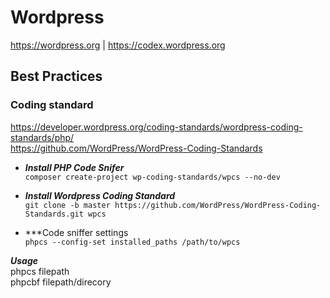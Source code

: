# Wordpress
https://wordpress.org | https://codex.wordpress.org

## Best Practices

### Coding standard
https://developer.wordpress.org/coding-standards/wordpress-coding-standards/php/  
https://github.com/WordPress/WordPress-Coding-Standards

- ***Install PHP Code Snifer***  
```composer create-project wp-coding-standards/wpcs --no-dev```

- ***Install Wordpress Coding Standard***  
```git clone -b master https://github.com/WordPress/WordPress-Coding-Standards.git wpcs```

- ***Code sniffer settings  
```phpcs --config-set installed_paths /path/to/wpcs```

***Usage***  
phpcs filepath  
phpcbf filepath/direcory 
                           
                           

